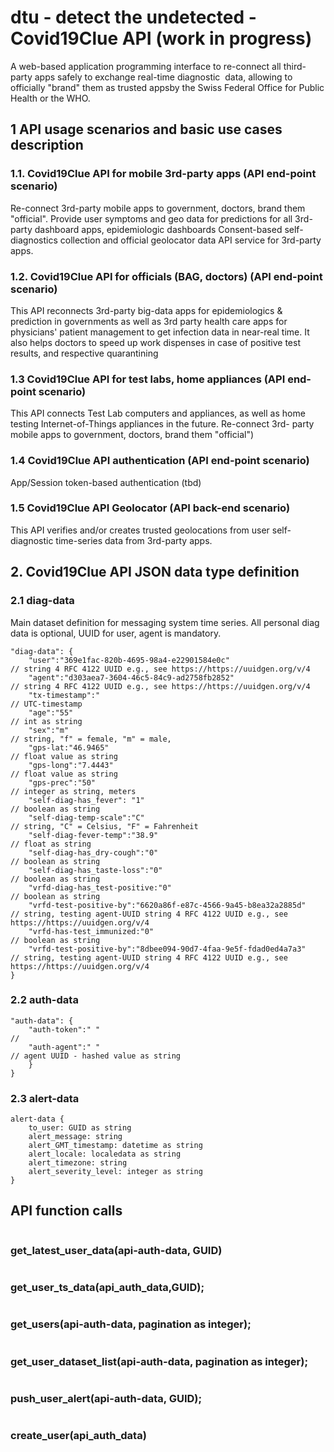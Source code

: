 # dtu - detect the undetected - Covid19Clue API (work in progress)
A web-based application programming interface to re-connect all third-party apps safely to exchange real-time diagnostic ​
data, allowing to officially "brand" them as trusted appsby the Swiss Federal Office for Public Health or the WHO. ​

## 1 API usage scenarios and basic use cases description

### 1.1. Covid19Clue API for mobile 3rd-party apps (API end-point scenario)
Re-connect 3rd-party mobile apps to government, doctors, brand them "official".
Provide user symptoms and geo data for predictions for all 3rd-party dashboard apps, epidemiologic dashboards
Consent-based self-diagnostics collection and official geolocator data API service for 3rd-party apps.

### 1.2. Covid19Clue API for officials (BAG, doctors) (API end-point scenario)
This API reconnects 3rd-party big-data apps for epidemiologics & prediction in governments as well as 3rd party health care apps for physicians' patient management to get infection data in near-real time. It also helps doctors to speed up work dispenses in case of positive test results, and respective quarantining


### 1.3 Covid19Clue API for test labs, home appliances (API end-point scenario)

This API connects Test Lab computers and appliances, as well as home testing Internet-of-Things appliances in the future.
Re-connect 3rd- party mobile apps to government, doctors, brand them "official")

### 1.4 Covid19Clue API authentication (API end-point scenario) 

App/Session token-based authentication (tbd) 

### 1.5 Covid19Clue API Geolocator (API back-end scenario)

This API verifies and/or creates trusted geolocations from user self-diagnostic time-series data from 3rd-party apps.

## 2. Covid19Clue API JSON data type definition

### 2.1 diag-data

Main dataset definition for messaging system time series. All personal diag data is optional, UUID for user, agent is mandatory.  
```
"diag-data": {
    "user":"369e1fac-820b-4695-98a4-e22901584e0c"                      // string 4 RFC 4122 UUID e.g., see https://https://uuidgen.org/v/4
    "agent":"d303aea7-3604-46c5-84c9-ad2758fb2852"                     // string 4 RFC 4122 UUID e.g., see https://https://uuidgen.org/v/4
    "tx-timestamp":"                                                   // UTC-timestamp
    "age":"55"                                                         // int as string
    "sex":"m"                                                          // string, "f" = female, "m" = male, 
    "gps-lat:"46.9465"                                                 // float value as string
    "gps-long":"7.4443"                                                // float value as string
    "gps-prec":"50"                                                    // integer as string, meters                  
    "self-diag-has_fever": "1"                                         // boolean as string
    "self-diag-temp-scale":"C"                                         // string, "C" = Celsius, "F" = Fahrenheit  
    "self-diag-fever-temp":"38.9"                                      // float as string 
    "self-diag-has_dry-cough":"0"                                      // boolean as string 
    "self-diag-has_taste-loss":"0"                                     // boolean as string 
    "vrfd-diag-has_test-positive:"0"                                   // boolean as string       
    "vrfd-test-positive-by":"6620a86f-e87c-4566-9a45-b8ea32a2885d"     // string, testing agent-UUID string 4 RFC 4122 UUID e.g., see https://https://uuidgen.org/v/4
    "vrfd-has-test_immunized:"0"                                       // boolean as string  
    "vrfd-test-positive-by":"8dbee094-90d7-4faa-9e5f-fdad0ed4a7a3"     // string, testing agent-UUID string 4 RFC 4122 UUID e.g., see https://https://uuidgen.org/v/4
}
```
### 2.2 auth-data
```
"auth-data": {
    "auth-token":" "                                                   //  
    "auth-agent":" "                                                   // agent UUID - hashed value as string
    }
}
```
### 2.3 alert-data 
```
alert-data {
    to_user: GUID as string
    alert_message: string
    alert_GMT_timestamp: datetime as string
    alert_locale: localedata as string
    alert_timezone: string
    alert_severity_level: integer as string
}
```
## API function calls
```

```
### get_latest_user_data(api-auth-data, GUID)
```

```
### get_user_ts_data(api_auth_data,GUID);
```

```
### get_users(api-auth-data, pagination as integer);
```

```
### get_user_dataset_list(api-auth-data, pagination as integer);
```

```
### push_user_alert(api-auth-data, GUID);
```

```
### create_user(api_auth_data)
```

```
